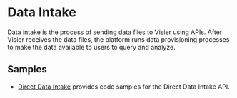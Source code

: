 # Data Intake
Data intake is the process of sending data files to Visier using APIs. After Visier receives the data files, the platform runs data provisioning processes to make the data available to users to query and analyze.

## Samples
* [Direct Data Intake](ddi) provides code samples for the Direct Data Intake API.